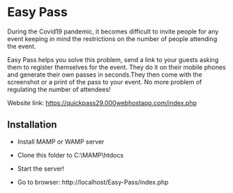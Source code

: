 # Easy Pass

During the Covid19 pandemic, it becomes difficult to invite people for any event keeping in mind the restrictions on the number of people attending the event.

Easy Pass helps you solve this problem, send a link to your guests asking them to register themselves for the event. They do it on their mobile phones and generate their own passes in seconds.They then come with the screenshot or a print of the pass to your event. No more problem of regulating the number of attendees!

Website link: https://quickpass29.000webhostapp.com/index.php

<!-- ## Demonstration

### 1) Generate Pass
<img src="./Images/Play Game.gif" alt="Play game"/>

<br />

### 2) Admin Panel
<img src="./Images/Create game.gif" alt="Create game"/>

<br />
 -->
## Installation

- Install MAMP or WAMP server

- Clone this folder to C:\MAMP\htdocs

- Start the server!

- Go to browser: http://localhost/Easy-Pass/index.php
